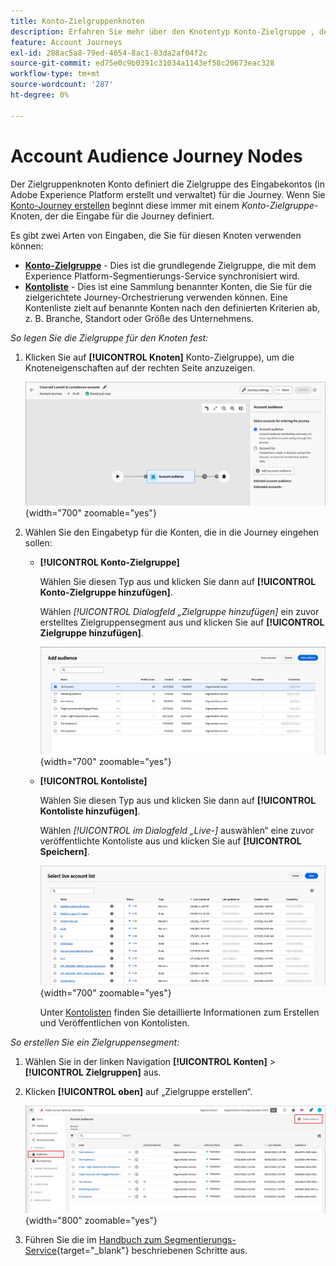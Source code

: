 ```yaml
---
title: Konto-Zielgruppenknoten
description: Erfahren Sie mehr über den Knotentyp Konto-Zielgruppe , den Sie zum Definieren der Eingabe für die Journey Ihres Kontos in Journey Optimizer B2B edition verwenden können.
feature: Account Journeys
exl-id: 288ac5a8-79ed-4654-8ac1-83da2af04f2c
source-git-commit: ed75e0c9b0391c31034a1143ef58c20673eac328
workflow-type: tm+mt
source-wordcount: '287'
ht-degree: 0%

---
```


# Account Audience Journey Nodes

Der Zielgruppenknoten Konto definiert die Zielgruppe des Eingabekontos (in Adobe Experience Platform erstellt und verwaltet) für die Journey. Wenn Sie [Konto-Journey erstellen](./journey-overview.md#create-an-account-journey) beginnt diese immer mit einem _Konto-Zielgruppe_-Knoten, der die Eingabe für die Journey definiert.

Es gibt zwei Arten von Eingaben, die Sie für diesen Knoten verwenden können:

* **[Konto-Zielgruppe](../audiences/account-audience-overview.md)** - Dies ist die grundlegende Zielgruppe, die mit dem Experience Platform-Segmentierungs-Service synchronisiert wird.
* **[Kontoliste](../accounts/account-lists.md)** - Dies ist eine Sammlung benannter Konten, die Sie für die zielgerichtete Journey-Orchestrierung verwenden können. Eine Kontenliste zielt auf benannte Konten nach den definierten Kriterien ab, z. B. Branche, Standort oder Größe des Unternehmens.

_So legen Sie die Zielgruppe für den Knoten fest:_

1. Klicken Sie auf **[!UICONTROL Knoten]** Konto-Zielgruppe), um die Knoteneigenschaften auf der rechten Seite anzuzeigen.

   ![Konto-Zielgruppenknoten](./assets/account-journey-account-audience-node.png){width="700" zoomable="yes"}

1. Wählen Sie den Eingabetyp für die Konten, die in die Journey eingehen sollen:

   * **[!UICONTROL Konto-Zielgruppe]**

     Wählen Sie diesen Typ aus und klicken Sie dann auf **[!UICONTROL Konto-Zielgruppe hinzufügen]**.

     Wählen _[!UICONTROL Dialogfeld „Zielgruppe hinzufügen]_ ein zuvor erstelltes Zielgruppensegment aus und klicken Sie auf **[!UICONTROL Zielgruppe hinzufügen]**.

     ![Wählen Sie ein Zielgruppensegment für den Knoten aus](./assets/node-audience-add-dialog.png){width="700" zoomable="yes"}

   * **[!UICONTROL Kontoliste]**

     Wählen Sie diesen Typ aus und klicken Sie dann auf **[!UICONTROL Kontoliste hinzufügen]**.

     Wählen _[!UICONTROL im Dialogfeld „Live-]_ auswählen“ eine zuvor veröffentlichte Kontoliste aus und klicken Sie auf **[!UICONTROL Speichern]**.

     ![Live-Kontoliste für den Knoten auswählen](./assets/account-journey-account-audience-select-account-list.png){width="700" zoomable="yes"}

     Unter [Kontolisten](../accounts/account-lists.md) finden Sie detaillierte Informationen zum Erstellen und Veröffentlichen von Kontolisten.

_So erstellen Sie ein Zielgruppensegment:_

1. Wählen Sie in der linken Navigation **[!UICONTROL Konten]** > **[!UICONTROL Zielgruppen]** aus.

1. Klicken **[!UICONTROL oben]** auf „Zielgruppe erstellen“.

   ![Erstellen eines Zielgruppensegments](./assets/audiences-list-create.png){width="800" zoomable="yes"}

1. Führen Sie die im [Handbuch zum Segmentierungs-Service](https://experienceleague.adobe.com/en/docs/experience-platform/segmentation/ui/account-audiences){target="_blank"} beschriebenen Schritte aus.
